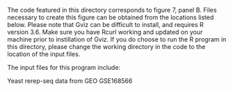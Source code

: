 The code featured in this directory corresponds to figure 7, panel B. Files necessary to create this figure can be obtained from the locations listed below. Please note that Gviz can be difficult to install, and requires R version 3.6. Make sure you have Rcurl working and updated on your machine prior to instillation of Gviz. If you do choose to run the R program in this directory, please change the working directory in the code to the location of the input files.

The input files for this program include:

Yeast rerep-seq data from GEO GSE168566

